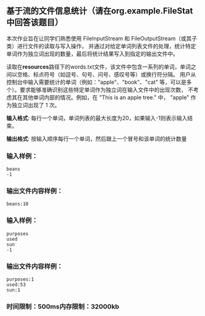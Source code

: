 ## 基于流的文件信息统计（请在org.example.FileStat中回答该题目）


本次作业旨在让同学们熟悉使用 FileInputStream 和 FileOutputStream（或其子类）进行文件的读取与写入操作，
并通过对给定单词列表文件的处理，统计特定单词作为独立词出现的数量，最后将统计结果写入到指定的输出文件中。


读取在**resources**路径下的words.txt文件，该文件中包含一系列的单词，单词之间以空格、标点符号（如逗号、句号、问号、感叹号等）或换行符分隔。
用户从控制台中输入需要统计的单词（例如："apple"、"book"、"cat" 等，可以是多个）。要求能够准确识别这些特定单词作为独立词在输入文件中的出现次数，
不考虑其在其他单词内部的情况。例如，在 "This is an apple tree." 中，
"apple" 作为独立词出现了 1 次。


**输入格式**:
每行一个单词，单词列表的最大长度为20，如果输入-1则表示输入结束。

**输出格式**:
按输入顺序每行一个单词，然后跟上一个冒号和该单词的统计数量

### 输入样例：
```
beans
-1
```

### 输出文件内容样例：
```
beans:10
```




### 输入样例：
```
purposes
used
sun
-1
```

### 输出文件内容样例：
```
purposes:1
used:53
sun:1
```



###  时间限制：500ms内存限制：32000kb
